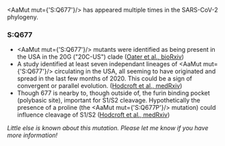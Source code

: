 <AaMut mut={'S:Q677'}/> has appeared multiple times in the SARS-CoV-2 phylogeny. 

### S:Q677
- <AaMut mut={'S:Q677'}/> mutants were identified as being present in the USA in the 20G ("20C-US") clade ([Oater et al., bioRxiv](https://www.biorxiv.org/content/10.1101/2021.01.11.426287v2))
- A study identified at least seven independant lineages of <AaMut mut={'S:Q677'}/> circulating in the USA, all seeming to have originated and spread in the last few months of 2020. This could be a sign of convergent or parallel evolution. ([Hodcroft et al., medRxiv](https://www.medrxiv.org/content/10.1101/2021.02.12.21251658v2))
- Though 677 is nearby to, though outside of, the furin binding pocket (polybasic site), important for S1/S2 cleavage. Hypothetically the presence of a proline (the <AaMut mut={'S:Q677P'}/> mutation) could influence cleavage of S1/S2 ([Hodcroft et al., medRxiv](https://www.medrxiv.org/content/10.1101/2021.02.12.21251658v2))

_Little else is known about this mutation. Please let me know if you have more information!_